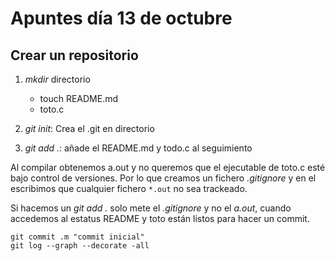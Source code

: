# Apuntes día 13 de octubre

## Crear un repositorio

1. _mkdir_ directorio
    * touch README.md
    * toto.c

2. _git init_: Crea el .git en directorio
3. _git add ._: añade el README.md y todo.c al seguimiento

Al compilar obtenemos a.out y no queremos que el ejecutable de toto.c esté bajo control de versiones. Por lo que creamos un fichero _.gitignore_ y en el escribimos que cualquier fichero `*.out` no sea trackeado.

Si hacemos un _git add ._ solo mete el _.gitignore_ y no el _a.out_, cuando accedemos al estatus README y toto están listos para hacer un commit.

```GIT
git commit .m "commit inicial"
git log --graph --decorate -all
```
